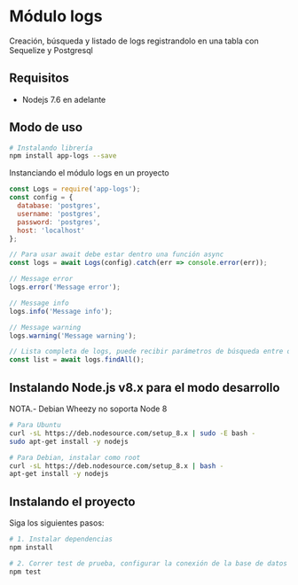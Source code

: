 # Módulo logs

Creación, búsqueda y listado de logs registrandolo en una tabla con Sequelize y Postgresql

## Requisitos
- Nodejs 7.6 en adelante

## Modo de uso

``` bash
# Instalando librería
npm install app-logs --save
```

Instanciando el módulo logs en un proyecto
``` js
const Logs = require('app-logs');
const config = {
  database: 'postgres',
  username: 'postgres',
  password: 'postgres',
  host: 'localhost'
};

// Para usar await debe estar dentro una función async
const logs = await Logs(config).catch(err => console.error(err));

// Message error
logs.error('Message error');

// Message info
logs.info('Message info');

// Message warning
logs.warning('Message warning');

// Lista completa de logs, puede recibir parámetros de búsqueda entre otras opciones
const list = await logs.findAll();
```

## Instalando Node.js v8.x para el modo desarrollo

NOTA.- Debian Wheezy no soporta Node 8

``` bash
# Para Ubuntu
curl -sL https://deb.nodesource.com/setup_8.x | sudo -E bash -
sudo apt-get install -y nodejs

# Para Debian, instalar como root
curl -sL https://deb.nodesource.com/setup_8.x | bash -
apt-get install -y nodejs
```

## Instalando el proyecto

Siga los siguientes pasos:

``` bash
# 1. Instalar dependencias
npm install

# 2. Correr test de prueba, configurar la conexión de la base de datos en el archivo src/util.js
npm test
```
